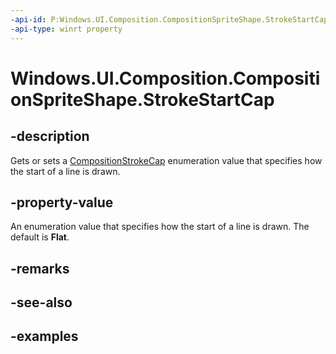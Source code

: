 ```yaml
---
-api-id: P:Windows.UI.Composition.CompositionSpriteShape.StrokeStartCap
-api-type: winrt property
---
```


<!-- Property syntax.
public CompositionStrokeCap StrokeStartCap { get;  set; }
-->

# Windows.UI.Composition.CompositionSpriteShape.StrokeStartCap

## -description

Gets or sets a [CompositionStrokeCap](compositionstrokecap.md) enumeration value that specifies how the start of a line is drawn.



## -property-value

An enumeration value that specifies how the start of a line is drawn. The default is **Flat**.

## -remarks

## -see-also

## -examples


